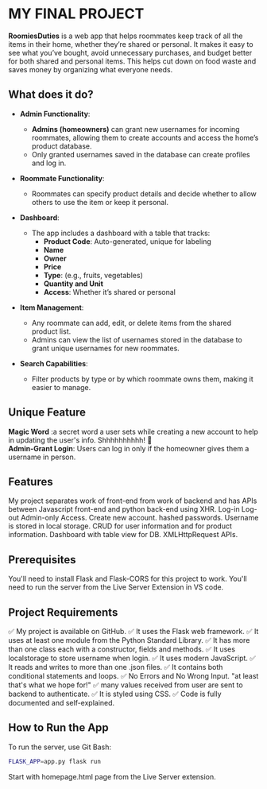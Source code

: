 # MY FINAL PROJECT

**RoomiesDuties** is a web app that helps roommates keep track of all the items in their home, whether they’re shared or personal. It makes it easy to see what you’ve bought, avoid unnecessary purchases, and budget better for both shared and personal items. This helps cut down on food waste and saves money by organizing what everyone needs.

## What does it do?

- **Admin Functionality**: 
  - **Admins (homeowners)** can grant new usernames for incoming roommates, allowing them to create accounts and access the home’s product database.
  - Only granted usernames saved in the database can create profiles and log in.
  
- **Roommate Functionality**: 
  - Roommates can specify product details and decide whether to allow others to use the item or keep it personal.
  
- **Dashboard**: 
  - The app includes a dashboard with a table that tracks:
    - **Product Code**: Auto-generated, unique for labeling
    - **Name**
    - **Owner**
    - **Price**
    - **Type**: (e.g., fruits, vegetables)
    - **Quantity and Unit**
    - **Access**: Whether it’s shared or personal
  
- **Item Management**: 
  - Any roommate can add, edit, or delete items from the shared product list.
  - Admins can view the list of usernames stored in the database to grant unique usernames for new roommates.
  
- **Search Capabilities**: 
  - Filter products by type or by which roommate owns them, making it easier to manage.

## Unique Feature

**Magic Word** :a secret word a user sets while creating a new account to help in updating the user's info.
                                            Shhhhhhhhhh! 🤫  
**Admin-Grant Login**: Users can log in only if the homeowner gives them a username in person. 

## Features

My project separates work of front-end from work of backend and has APIs between Javascript front-end and python back-end using XHR.
Log-in Log-out
Admin-only Access.
Create new account.
hashed passwords.
Username is stored in local storage.
CRUD for user information and for product information.
Dashboard with table view for DB.
XMLHttpRequest APIs.

## Prerequisites

You'll need to install Flask and Flask-CORS for this project to work.
You'll need to run the server from the Live Server Extension in VS code.

## Project Requirements
✅ My project is available on GitHub.
✅ It uses the Flask web framework.
✅ It uses at least one module from the Python Standard Library.
✅ It has more than one class each with a constructor, fields and methods.
✅ It uses localstorage to store username when login.
✅ It uses modern JavaScript.
✅ It reads and writes to more than one .json files.
✅ It contains both conditional statements and loops.
✅ No Errors and No Wrong Input. "at least that's what we hope for!"
✅ many values received from user are sent to backend to authenticate.
✅ It is styled using CSS.
✅ Code is fully documented and self-explained.

## How to Run the App

To run the server, use Git Bash:

```bash
FLASK_APP=app.py flask run
```
Start with homepage.html page from the Live Server extension.
